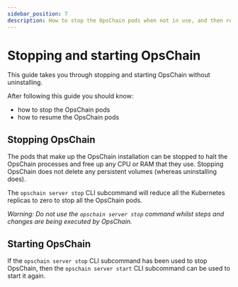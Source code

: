 ```yaml
---
sidebar_position: 7
description: How to stop the OpsChain pods when not in use, and then restart them.
---
```


# Stopping and starting OpsChain

This guide takes you through stopping and starting OpsChain without uninstalling.

After following this guide you should know:

- how to stop the OpsChain pods
- how to resume the OpsChain pods

## Stopping OpsChain

The pods that make up the OpsChain installation can be stopped to halt the OpsChain processes and free up any CPU or RAM that they use. Stopping OpsChain does not delete any persistent volumes (whereas uninstalling does).

The `opschain server stop` CLI subcommand will reduce all the Kubernetes replicas to zero to stop all the OpsChain pods.

_Warning: Do not use the `opschain server stop` command whilst steps and changes are being executed by OpsChain._

## Starting OpsChain

If the `opschain server stop` CLI subcommand has been used to stop OpsChain, then the `opschain server start` CLI subcommand can be used to start it again.

